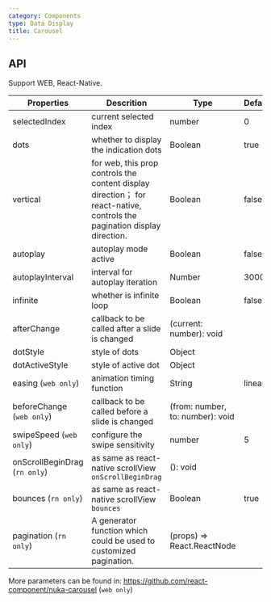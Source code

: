 ```yaml
---
category: Components
type: Data Display
title: Carousel
---
```


## API

Support WEB, React-Native.

Properties | Descrition | Type | Default
-----------|------------|------|--------
| selectedIndex |  current selected index  |  number  |  0  |
| dots | whether to display the indication dots | Boolean   | true |
| vertical | for web, this prop controls the content display direction； for react-native, controls the pagination display direction. | Boolean   | false |
| autoplay | autoplay mode active | Boolean   | false |
| autoplayInterval |  interval for autoplay iteration |    Number  |  3000         |
| infinite | whether is infinite loop | Boolean   | false |
| afterChange  | callback to be called after a slide is changed     | (current: number): void  |
| dotStyle  | style of dots    | Object  |
| dotActiveStyle  | style of active dot     | Object  |
| easing (`web only`) | animation timing function | String   | linear |
| beforeChange  (`web only`)     | callback to be called before a slide is changed     | (from: number, to: number): void |
| swipeSpeed  (`web only`)     | configure the swipe sensitivity     |  number | 5
| onScrollBeginDrag (`rn only`) | as same as react-native scrollView `onScrollBeginDrag` | (): void |  |
| bounces (`rn only`) | as same as react-native scrollView `bounces`       |   Boolean      | true |
| pagination (`rn only`) | A generator function which could be used to customized pagination. | (props) => React.ReactNode  | |

More parameters can be found in: https://github.com/react-component/nuka-carousel (`web only`)
